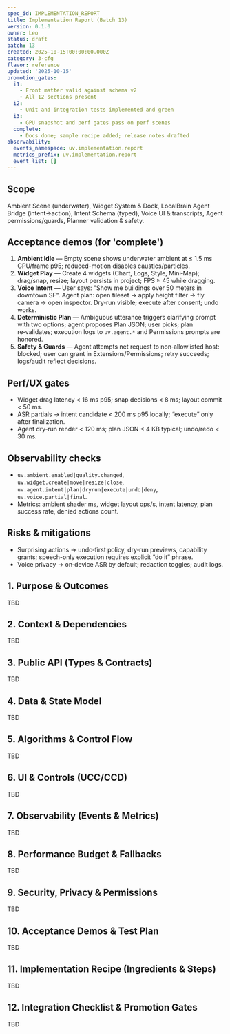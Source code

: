 ```yaml
---
spec_id: IMPLEMENTATION_REPORT
title: Implementation Report (Batch 13)
version: 0.1.0
owner: Leo
status: draft
batch: 13
created: 2025-10-15T00:00:00.000Z
category: 3-cfg
flavor: reference
updated: '2025-10-15'
promotion_gates:
  i1:
    - Front matter valid against schema v2
    - All 12 sections present
  i2:
    - Unit and integration tests implemented and green
  i3:
    - GPU snapshot and perf gates pass on perf scenes
  complete:
    - Docs done; sample recipe added; release notes drafted
observability:
  events_namespace: uv.implementation.report
  metrics_prefix: uv.implementation.report
  event_list: []
---
```


## Scope
Ambient Scene (underwater), Widget System & Dock, LocalBrain Agent Bridge (intent→action),
Intent Schema (typed), Voice UI & transcripts, Agent permissions/guards, Planner validation & safety.

## Acceptance demos (for 'complete')
1. **Ambient Idle** — Empty scene shows underwater ambient at ≤ 1.5 ms GPU/frame p95; reduced-motion disables caustics/particles.
2. **Widget Play** — Create 4 widgets (Chart, Logs, Style, Mini‑Map); drag/snap, resize; layout persists in project; FPS ≥ 45 while dragging.
3. **Voice Intent** — User says: "Show me buildings over 50 meters in downtown SF". Agent plan: open tileset → apply height filter → fly camera → open inspector. Dry‑run visible; execute after consent; undo works.
4. **Deterministic Plan** — Ambiguous utterance triggers clarifying prompt with two options; agent proposes Plan JSON; user picks; plan re‑validates; execution logs to `uv.agent.*` and Permissions prompts are honored.
5. **Safety & Guards** — Agent attempts net request to non‑allowlisted host: blocked; user can grant in Extensions/Permissions; retry succeeds; logs/audit reflect decisions.

## Perf/UX gates
- Widget drag latency < 16 ms p95; snap decisions < 8 ms; layout commit < 50 ms.
- ASR partials → intent candidate < 200 ms p95 locally; “execute” only after finalization.
- Agent dry‑run render < 120 ms; plan JSON < 4 KB typical; undo/redo < 30 ms.

## Observability checks
- `uv.ambient.enabled|quality.changed`, `uv.widget.create|move|resize|close`, `uv.agent.intent|plan|dryrun|execute|undo|deny`, `uv.voice.partial|final`.
- Metrics: ambient shader ms, widget layout ops/s, intent latency, plan success rate, denied actions count.

## Risks & mitigations
- Surprising actions → undo‑first policy, dry‑run previews, capability grants; speech-only execution requires explicit “do it” phrase.
- Voice privacy → on‑device ASR by default; redaction toggles; audit logs.

## 1. Purpose & Outcomes
TBD


## 2. Context & Dependencies
TBD


## 3. Public API (Types & Contracts)
TBD


## 4. Data & State Model
TBD


## 5. Algorithms & Control Flow
TBD


## 6. UI & Controls (UCC/CCD)
TBD


## 7. Observability (Events & Metrics)
TBD


## 8. Performance Budget & Fallbacks
TBD


## 9. Security, Privacy & Permissions
TBD


## 10. Acceptance Demos & Test Plan
TBD


## 11. Implementation Recipe (Ingredients & Steps)
TBD


## 12. Integration Checklist & Promotion Gates
TBD
